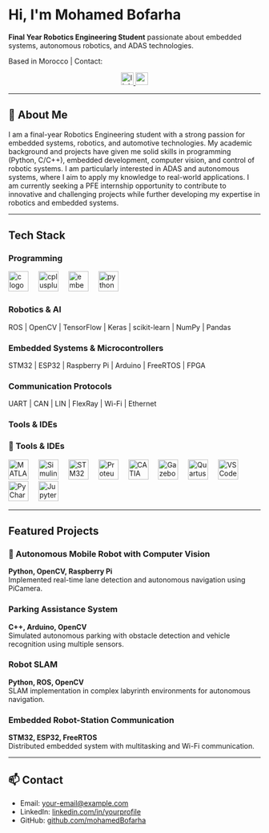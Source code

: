 #  Hi, I'm Mohamed Bofarha

**Final Year Robotics Engineering Student** passionate about embedded systems, autonomous robotics, and ADAS technologies.

 Based in Morocco | Contact: 

 <div align="center">
  <a href="www.linkedin.com/in/mohamed-bofarha" target="_blank">
    <img src="https://img.shields.io/static/v1?message=LinkedIn&logo=linkedin&label=&color=0077B5&logoColor=white&labelColor=&style=for-the-badge" height="25" alt="linkedin logo"  />
  </a>
  <a href="bofarha.mohamed@Gmail.com" target="_blank">
    <img src="https://img.shields.io/static/v1?message=Gmail&logo=gmail&label=&color=D14836&logoColor=white&labelColor=&style=for-the-badge" height="25" alt="gmail logo"  />
  </a>
</div>

---

## 🚀 About Me
I am a final-year Robotics Engineering student with a strong passion for embedded systems, robotics, and automotive technologies. My academic background and projects have given me solid skills in programming (Python, C/C++), embedded development, computer vision, and control of robotic systems. I am particularly interested in ADAS and autonomous systems, where I aim to apply my knowledge to real-world applications. I am currently seeking a PFE internship opportunity to contribute to innovative and challenging projects while further developing my expertise in robotics and embedded systems. 

---

##  Tech Stack

### Programming
<div align="left">
  <img src="https://cdn.jsdelivr.net/gh/devicons/devicon/icons/c/c-original.svg" height="40" alt="c logo"  />
  <img width="12" />
  <img src="https://cdn.jsdelivr.net/gh/devicons/devicon/icons/cplusplus/cplusplus-original.svg" height="40" alt="cplusplus logo"  />
  <img width="12" />
  <img src="https://cdn.jsdelivr.net/gh/devicons/devicon/icons/embeddedc/embeddedc-original.svg" height="40" alt="embeddedc logo"  />
  <img width="12" />
  <img src="https://cdn.jsdelivr.net/gh/devicons/devicon/icons/python/python-original.svg" height="40" alt="python logo"  />
</div>

### Robotics & AI
ROS | OpenCV | TensorFlow | Keras | scikit-learn | NumPy | Pandas  

### Embedded Systems & Microcontrollers
STM32 | ESP32 | Raspberry Pi | Arduino | FreeRTOS | FPGA  

### Communication Protocols
UART | CAN | LIN | FlexRay | Wi-Fi | Ethernet  

### Tools & IDEs
### 🧰 Tools & IDEs
<p align="left">
  <!-- MATLAB -->
  <img src="https://cdn.jsdelivr.net/gh/devicons/devicon/icons/matlab/matlab-original.svg" height="40" alt="MATLAB logo" />
  <img width="12" />

  <!-- Simulink -->
  <img src="https://upload.wikimedia.org/wikipedia/commons/8/88/Simulink_Logo.png" height="40" alt="Simulink logo" />
  <img width="12" />

  <!-- STM32CubeIDE -->
  <img src="https://upload.wikimedia.org/wikipedia/commons/8/8b/STM32CubeIDE_logo.png" height="40" alt="STM32CubeIDE logo" />
  <img width="12" />

  <!-- Proteus -->
  <img src="https://upload.wikimedia.org/wikipedia/commons/3/3d/Proteus_Design_Suite_Logo.png" height="40" alt="Proteus logo" />
  <img width="12" />

  <!-- CATIA -->
  <img src="https://upload.wikimedia.org/wikipedia/commons/7/7d/CATIA_Logo.png" height="40" alt="CATIA logo" />
  <img width="12" />

  <!-- Gazebo -->
  <img src="https://upload.wikimedia.org/wikipedia/commons/2/26/Gazebo_logo.png" height="40" alt="Gazebo logo" />
  <img width="12" />

  <!-- Quartus -->
  <img src="https://upload.wikimedia.org/wikipedia/commons/4/40/Intel_Quartus_Prime_Logo.png" height="40" alt="Quartus logo" />
  <img width="12" />

  <!-- VS Code -->
  <img src="https://cdn.jsdelivr.net/gh/devicons/devicon/icons/vscode/vscode-original.svg" height="40" alt="VSCode logo" />
  <img width="12" />

  <!-- PyCharm -->
  <img src="https://cdn.jsdelivr.net/gh/devicons/devicon/icons/pycharm/pycharm-original.svg" height="40" alt="PyCharm logo" />
  <img width="12" />

  <!-- Jupyter -->
  <img src="https://cdn.jsdelivr.net/gh/devicons/devicon/icons/jupyter/jupyter-original.svg" height="40" alt="Jupyter logo" />
</p>




---

##  Featured Projects

### 🚗 Autonomous Mobile Robot with Computer Vision
**Python, OpenCV, Raspberry Pi**  
Implemented real-time lane detection and autonomous navigation using PiCamera.  

###  Parking Assistance System
**C++, Arduino, OpenCV**  
Simulated autonomous parking with obstacle detection and vehicle recognition using multiple sensors.  

###  Robot SLAM
**Python, ROS, OpenCV**  
SLAM implementation in complex labyrinth environments for autonomous navigation.  

###  Embedded Robot-Station Communication
**STM32, ESP32, FreeRTOS**  
Distributed embedded system with multitasking and Wi-Fi communication.  

 
 

---

## 📫 Contact
- Email: your-email@example.com  
- LinkedIn: [linkedin.com/in/yourprofile](#)  
- GitHub: [github.com/mohamedBofarha](https://github.com/mohamedBofarha)
